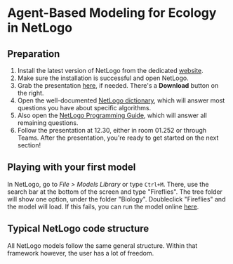 # Agent-Based Modeling for Ecology in NetLogo

## Preparation

1. Install the latest version of NetLogo from the dedicated [website](https://ccl.northwestern.edu/netlogo/6.2.1/).
2. Make sure the installation is successful and open NetLogo.
3. Grab the presentation [here](https://github.com/Stef-Boogers/NetLogo-for-ecology-tutorial/blob/7ecc3bbc0941d7db4e13f4862a671f0e17ab5287/assets/Agent-Based%20Modelling%20for%20Ecologists.pptx), if needed. There's a **Download** button on the right.
4. Open the well-documented [NetLogo dictionary](https://ccl.northwestern.edu/netlogo/docs/dictionary.html), which will answer most questions you have about specific algorithms.
5. Also open the [NetLogo Programming Guide](https://ccl.northwestern.edu/netlogo/docs/programming.html), which will answer all remaining questions.
6. Follow the presentation at 12.30, either in room 01.252 or through Teams. After the presentation, you're ready to get started on the next section! <br>

## Playing with your first model
In NetLogo, go to *File > Models Library* or type `Ctrl+M`. There, use the search bar at the bottom of the screen and type "Fireflies". The tree folder will show one option, under the folder "Biology". Doubleclick "Fireflies" and the model will load. If this fails, you can run the model online [here](http://www.netlogoweb.org/launch#http://ccl.northwestern.edu/netlogo/models/models/Sample%20Models/Biology/Fireflies.nlogo).

## Typical NetLogo code structure
All NetLogo models follow the same general structure. Within that framework however, the user has a lot of freedom.
